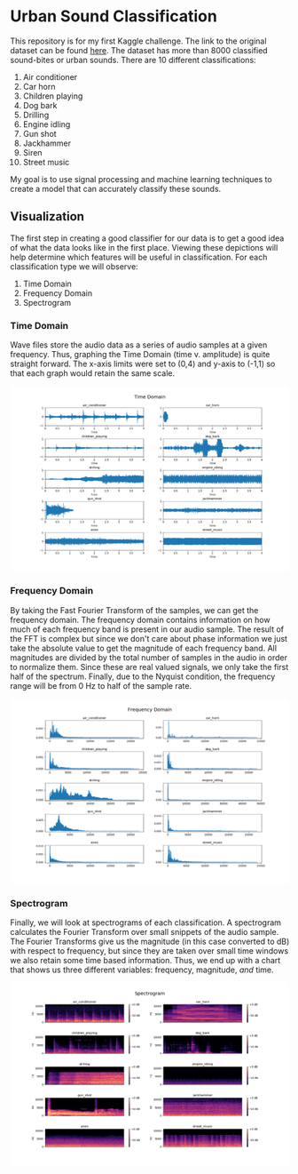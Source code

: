 # Urban Sound Classification
This repository is for my first Kaggle challenge. The link to the original dataset can be found [here](https://www.kaggle.com/papeloto/urban-sound-feature-extraction-knn). The dataset has more than 8000 classified sound-bites or urban sounds. There are 10 different classifications:

1. Air conditioner
1. Car horn
1. Children playing
1. Dog bark
1. Drilling
1. Engine idling
1. Gun shot
1. Jackhammer
1. Siren
1. Street music

My goal is to use signal processing and machine learning techniques to create a model that can accurately classify these sounds.

## Visualization
The first step in creating a good classifier for our data is to get a good idea of what the data looks like in the first place. Viewing these depictions will help determine which features will be useful in classification. For each classification type we will observe:
1. Time Domain
1. Frequency Domain
1. Spectrogram

### Time Domain
Wave files store the audio data as a series of audio samples at a given frequency. Thus, graphing the Time Domain (time v. amplitude) is quite straight forward. The x-axis limits were set to (0,4) and y-axis to (-1,1) so that each graph would retain the same scale.
<p align="center">
  <img src="./img/time_domain.png" width="800">
</p>

### Frequency Domain
By taking the Fast Fourier Transform of the samples, we can get the frequency domain. The frequency domain contains information on how much of each frequency band is present in our audio sample. The result of the FFT is complex but since we don't care about phase information we just take the absolute value to get the magnitude of each frequency band. All magnitudes are divided by the total number of samples in the audio in order to normalize them. Since these are real valued signals, we only take the first half of the spectrum. Finally, due to the Nyquist condition, the frequency range will be from 0 Hz to half of the sample rate.
<p align="center">
  <img src="./img/frequency_domain.png" width="800">
</p>

### Spectrogram
Finally, we will look at spectrograms of each classification. A spectrogram calculates the Fourier Transform over small snippets of the audio sample. The Fourier Transforms give us the magnitude (in this case converted to dB) with respect to frequency, but since they are taken over small time windows we also retain some time based information. Thus, we end up with a chart that shows us three different variables: frequency, magnitude, *and* time.
<p align="center">
  <img src="./img/spectrogram.png" width="800">
</p>
